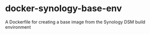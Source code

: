 # docker-synology-base-env
A Dockerfile for creating a base image from the Synology DSM build environment
